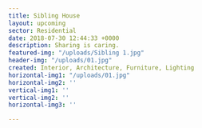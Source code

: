 ```yaml
---
title: Sibling House
layout: upcoming
sector: Residential
date: 2018-07-30 12:44:33 +0000
description: Sharing is caring.
featured-img: "/uploads/Sibling 1.jpg"
header-img: "/uploads/01.jpg"
created: Interior, Architecture, Furniture, Lighting
horizontal-img1: "/uploads/01.jpg"
horizontal-img2: ''
vertical-img1: ''
vertical-img2: ''
horizontal-img3: ''

---
```

